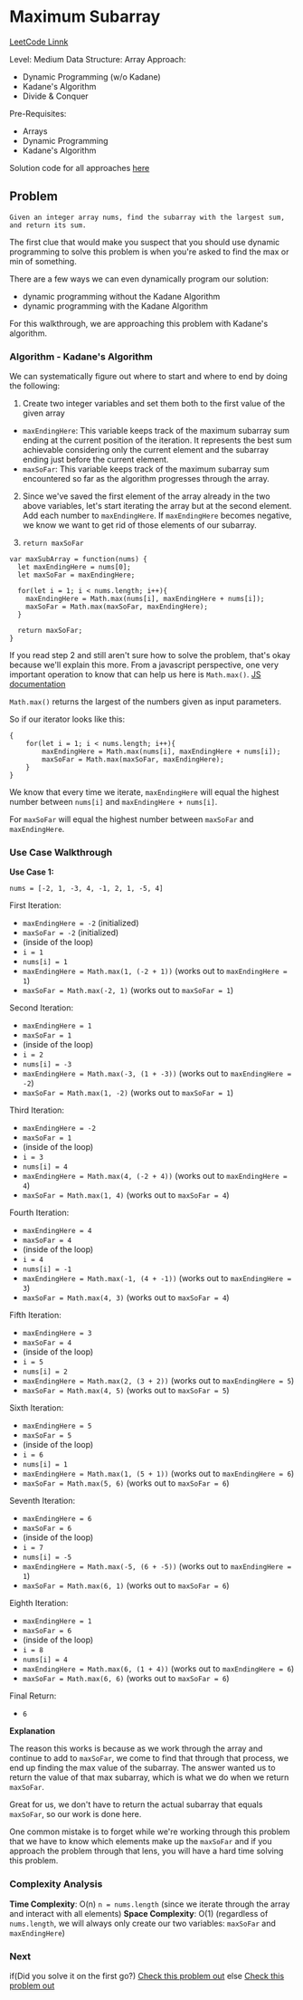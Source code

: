 # Maximum Subarray

[LeetCode Linnk](https://leetcode.com/problems/maximum-subarray/)

Level: Medium
Data Structure: Array
Approach: 
* Dynamic Programming (w/o Kadane)
* Kadane's Algorithm
* Divide & Conquer

Pre-Requisites: 
* Arrays
* Dynamic Programming
* Kadane's Algorithm

Solution code for all approaches [here](Maximum-Subarray.js)

## Problem

`Given an integer array nums, find the subarray with the largest sum, and return its sum.`

The first clue that would make you suspect that you should use dynamic programming to solve this problem is when you're asked to find the max or min of something. 

There are a few ways we can even dynamically program our solution:
* dynamic programming without the Kadane Algorithm
* dynamic programming with the Kadane Algorithm

For this walkthrough, we are approaching this problem with Kadane's algorithm.

### Algorithm - Kadane's Algorithm
We can systematically figure out where to start and where to end by doing the following: 

1. Create two integer variables and set them both to the first value of the given array
* `maxEndingHere`: This variable keeps track of the maximum subarray sum ending at the current position of the iteration. It represents the best sum achievable considering only the current element and the subarray ending just before the current element.
* `maxSoFar`: This variable keeps track of the maximum subarray sum encountered so far as the algorithm progresses through the array.

2. Since we've saved the first element of the array already in the two above variables, let's start iterating the array but at the second element. Add each number to `maxEndingHere`. If `maxEndingHere` becomes negative, we know we want to get rid of those elements of our subarray. 

3. `return maxSoFar`


``` 
var maxSubArray = function(nums) {
  let maxEndingHere = nums[0];
  let maxSoFar = maxEndingHere;

  for(let i = 1; i < nums.length; i++){
    maxEndingHere = Math.max(nums[i], maxEndingHere + nums[i]);
    maxSoFar = Math.max(maxSoFar, maxEndingHere);
  }

  return maxSoFar;
} 
```


If you read step 2 and still aren't sure how to solve the problem, that's okay because we'll explain this more. From a javascript perspective, one very important operation to know that can help us here is `Math.max()`. [JS documentation](https://developer.mozilla.org/en-US/docs/Web/JavaScript/Reference/Global_Objects/Math/max)

`Math.max()` returns the largest of the numbers given as input parameters. 

So if our iterator looks like this: 

``` 
{
    for(let i = 1; i < nums.length; i++){
        maxEndingHere = Math.max(nums[i], maxEndingHere + nums[i]);
        maxSoFar = Math.max(maxSoFar, maxEndingHere);
    }
}
```

We know that every time we iterate, `maxEndingHere` will equal the highest number between `nums[i]` and `maxEndingHere + nums[i]`. 

For `maxSoFar` will equal the highest number between `maxSoFar` and `maxEndingHere`.


### Use Case Walkthrough

**Use Case 1:**

`nums = [-2, 1, -3, 4, -1, 2, 1, -5, 4]`

First Iteration:

- `maxEndingHere = -2` (initialized)
- `maxSoFar = -2` (initialized)
- (inside of the loop)
- `i = 1`
- `nums[i] = 1`
- `maxEndingHere = Math.max(1, (-2 + 1))` (works out to `maxEndingHere = 1`)
- `maxSoFar = Math.max(-2, 1)` (works out to `maxSoFar = 1`)

Second Iteration: 

- `maxEndingHere = 1` 
- `maxSoFar = 1`
- (inside of the loop)
- `i = 2`
- `nums[i] = -3`
- `maxEndingHere = Math.max(-3, (1 + -3))` (works out to `maxEndingHere = -2`)
- `maxSoFar = Math.max(1, -2)` (works out to `maxSoFar = 1`)

Third Iteration: 

- `maxEndingHere = -2` 
- `maxSoFar = 1`
- (inside of the loop)
- `i = 3`
- `nums[i] = 4`
- `maxEndingHere = Math.max(4, (-2 + 4))` (works out to `maxEndingHere = 4`)
- `maxSoFar = Math.max(1, 4)` (works out to `maxSoFar = 4`)

Fourth Iteration: 

- `maxEndingHere = 4` 
- `maxSoFar = 4`
- (inside of the loop)
- `i = 4`
- `nums[i] = -1`
- `maxEndingHere = Math.max(-1, (4 + -1))` (works out to `maxEndingHere = 3`)
- `maxSoFar = Math.max(4, 3)` (works out to `maxSoFar = 4`)

Fifth Iteration: 

- `maxEndingHere = 3` 
- `maxSoFar = 4`
- (inside of the loop)
- `i = 5`
- `nums[i] = 2`
- `maxEndingHere = Math.max(2, (3 + 2))` (works out to `maxEndingHere = 5`)
- `maxSoFar = Math.max(4, 5)` (works out to `maxSoFar = 5`)

Sixth Iteration: 

- `maxEndingHere = 5` 
- `maxSoFar = 5`
- (inside of the loop)
- `i = 6`
- `nums[i] = 1`
- `maxEndingHere = Math.max(1, (5 + 1))` (works out to `maxEndingHere = 6`)
- `maxSoFar = Math.max(5, 6)` (works out to `maxSoFar = 6`)

Seventh Iteration: 

- `maxEndingHere = 6` 
- `maxSoFar = 6`
- (inside of the loop)
- `i = 7`
- `nums[i] = -5`
- `maxEndingHere = Math.max(-5, (6 + -5))` (works out to `maxEndingHere = 1`)
- `maxSoFar = Math.max(6, 1)` (works out to `maxSoFar = 6`)

Eighth Iteration: 

- `maxEndingHere = 1` 
- `maxSoFar = 6`
- (inside of the loop)
- `i = 8`
- `nums[i] = 4`
- `maxEndingHere = Math.max(6, (1 + 4))` (works out to `maxEndingHere = 6`)
- `maxSoFar = Math.max(6, 6)` (works out to `maxSoFar = 6`)

Final Return:
- `6`

**Explanation**

The reason this works is because as we work through the array and continue to add to `maxSoFar`, we come to find that through that process, we end up finding the max value of the subarray. The answer wanted us to return the value of that max subarray, which is what we do when we return `maxSoFar`. 

Great for us, we don't have to return the actual subarray that equals `maxSoFar`, so our work is done here. 

One common mistake is to forget while we're working through this problem that we have to know which elements make up the `maxSoFar` and if you approach the problem through that lens, you will have a hard time solving this problem. 


### Complexity Analysis

**Time Complexity**: O(n) `n = nums.length` (since we iterate through the array and interact with all elements)
**Space Complexity**: O(1) (regardless of `nums.length`, we will always only create our two variables: `maxSoFar` and `maxEndingHere`)

### Next

if(Did you solve it on the first go?) 
    [Check this problem out]()
else
    [Check this problem out]()
